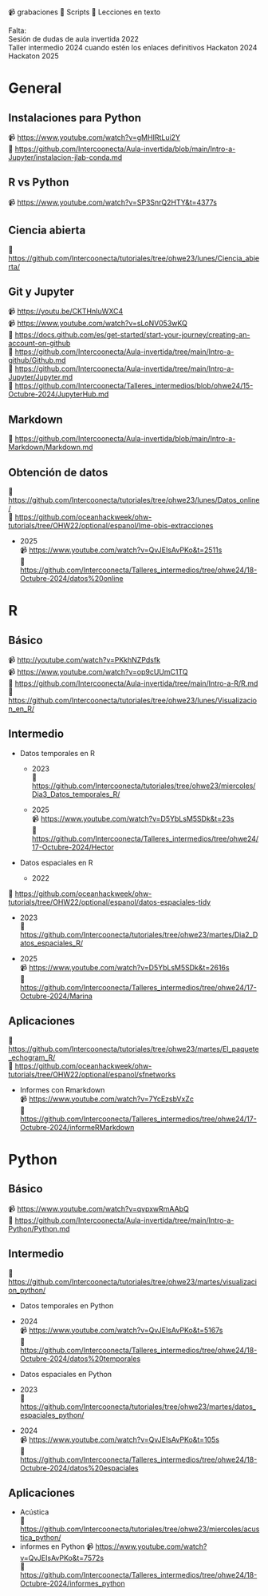 :video_camera: grabaciones
:file_folder: Scripts
:blue_book: Lecciones en texto

Falta:  
Sesión de dudas de aula invertida 2022  
Taller intermedio 2024 cuando estén los enlaces definitivos 
Hackaton 2024
Hackaton 2025


# General

## Instalaciones para Python
:video_camera: https://www.youtube.com/watch?v=gMHIRtLui2Y   
:file_folder: https://github.com/Intercoonecta/Aula-invertida/blob/main/Intro-a-Jupyter/instalacion-jlab-conda.md  
## R vs Python 
:video_camera: https://www.youtube.com/watch?v=SP3SnrQ2HTY&t=4377s  

## Ciencia abierta  
:file_folder: https://github.com/Intercoonecta/tutoriales/tree/ohwe23/lunes/Ciencia_abierta/  
## Git y Jupyter  
:video_camera: https://youtu.be/CKTHnIuWXC4  
:video_camera: https://www.youtube.com/watch?v=sLoNV053wKQ  
:blue_book: https://docs.github.com/es/get-started/start-your-journey/creating-an-account-on-github  
:blue_book: https://github.com/Intercoonecta/Aula-invertida/tree/main/Intro-a-github/Github.md  
:blue_book: https://github.com/Intercoonecta/Aula-invertida/tree/main/Intro-a-Jupyter/Jupyter.md  
:file_folder: https://github.com/Intercoonecta/Talleres_intermedios/blob/ohwe24/15-Octubre-2024/JupyterHub.md 

## Markdown  
:blue_book: https://github.com/Intercoonecta/Aula-invertida/blob/main/Intro-a-Markdown/Markdown.md  


## Obtención de datos  
:file_folder: https://github.com/Intercoonecta/tutoriales/tree/ohwe23/lunes/Datos_online/  
:file_folder: https://github.com/oceanhackweek/ohw-tutorials/tree/OHW22/optional/espanol/lme-obis-extracciones  

* 2025  
:video_camera:  https://www.youtube.com/watch?v=QvJEIsAvPKo&t=2511s  
:file_folder: https://github.com/Intercoonecta/Talleres_intermedios/tree/ohwe24/18-Octubre-2024/datos%20online  

# R  
## Básico  
:video_camera:  http://youtube.com/watch?v=PKkhNZPdsfk  
:video_camera: https://www.youtube.com/watch?v=op9cUUmC1TQ   
:blue_book: https://github.com/Intercoonecta/Aula-invertida/tree/main/Intro-a-R/R.md  
:file_folder: https://github.com/Intercoonecta/tutoriales/tree/ohwe23/lunes/Visualizacion_en_R/  

## Intermedio  
 
- Datos temporales en R  
  * 2023  
:file_folder: https://github.com/Intercoonecta/tutoriales/tree/ohwe23/miercoles/Dia3_Datos_temporales_R/  

  * 2025  
:video_camera: https://www.youtube.com/watch?v=D5YbLsM5SDk&t=23s  
:file_folder: https://github.com/Intercoonecta/Talleres_intermedios/tree/ohwe24/17-Octubre-2024/Hector  

- Datos espaciales en R  
  * 2022  

:file_folder: https://github.com/oceanhackweek/ohw-tutorials/tree/OHW22/optional/espanol/datos-espaciales-tidy  
  
  * 2023  
:file_folder: https://github.com/Intercoonecta/tutoriales/tree/ohwe23/martes/Dia2_Datos_espaciales_R/  

  * 2025  
:video_camera: https://www.youtube.com/watch?v=D5YbLsM5SDk&t=2616s  
:file_folder: https://github.com/Intercoonecta/Talleres_intermedios/tree/ohwe24/17-Octubre-2024/Marina

## Aplicaciones
:file_folder: https://github.com/Intercoonecta/tutoriales/tree/ohwe23/martes/El_paquete_echogram_R/  
:file_folder: https://github.com/oceanhackweek/ohw-tutorials/tree/OHW22/optional/espanol/sfnetworks 

- Informes con Rmarkdown   
:video_camera:  https://www.youtube.com/watch?v=7YcEzsbVxZc  
:file_folder: https://github.com/Intercoonecta/Talleres_intermedios/tree/ohwe24/17-Octubre-2024/informeRMarkdown  

# Python  
## Básico  
:video_camera: https://www.youtube.com/watch?v=qvpxwRmAAbQ  
:blue_book: https://github.com/Intercoonecta/Aula-invertida/tree/main/Intro-a-Python/Python.md   

## Intermedio  
:file_folder: https://github.com/Intercoonecta/tutoriales/tree/ohwe23/martes/visualizacion_python/  

- Datos temporales en Python
 * 2024  
:video_camera: https://www.youtube.com/watch?v=QvJEIsAvPKo&t=5167s  
:file_folder: https://github.com/Intercoonecta/Talleres_intermedios/tree/ohwe24/18-Octubre-2024/datos%20temporales  
- Datos espaciales en Python

 * 2023   
:file_folder: https://github.com/Intercoonecta/tutoriales/tree/ohwe23/martes/datos_espaciales_python/

 * 2024  
:video_camera: https://www.youtube.com/watch?v=QvJEIsAvPKo&t=105s  
:file_folder:  https://github.com/Intercoonecta/Talleres_intermedios/tree/ohwe24/18-Octubre-2024/datos%20espaciales

## Aplicaciones  
- Acústica  
:file_folder: https://github.com/Intercoonecta/tutoriales/tree/ohwe23/miercoles/acustica_python/  
- informes en Python
:video_camera: https://www.youtube.com/watch?v=QvJEIsAvPKo&t=7572s  
:file_folder: https://github.com/Intercoonecta/Talleres_intermedios/tree/ohwe24/18-Octubre-2024/informes_python  



















